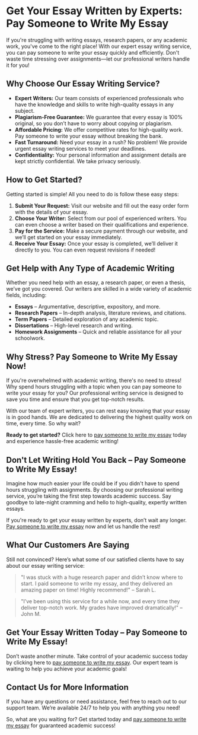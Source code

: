 
<h1>Get Your Essay Written by Experts: Pay Someone to Write My Essay</h1>

<p>If you're struggling with writing essays, research papers, or any academic work, you've come to the right place! With our expert essay writing service, you can pay someone to write your essay quickly and efficiently. Don't waste time stressing over assignments—let our professional writers handle it for you!</p>

<h2>Why Choose Our Essay Writing Service?</h2>

<ul>
    <li><strong>Expert Writers:</strong> Our team consists of experienced professionals who have the knowledge and skills to write high-quality essays in any subject.</li>
    <li><strong>Plagiarism-Free Guarantee:</strong> We guarantee that every essay is 100% original, so you don’t have to worry about copying or plagiarism.</li>
    <li><strong>Affordable Pricing:</strong> We offer competitive rates for high-quality work. Pay someone to write your essay without breaking the bank.</li>
    <li><strong>Fast Turnaround:</strong> Need your essay in a rush? No problem! We provide urgent essay writing services to meet your deadlines.</li>
    <li><strong>Confidentiality:</strong> Your personal information and assignment details are kept strictly confidential. We take privacy seriously.</li>
</ul>

<h2>How to Get Started?</h2>

<p>Getting started is simple! All you need to do is follow these easy steps:</p>

<ol>
    <li><strong>Submit Your Request:</strong> Visit our website and fill out the easy order form with the details of your essay.</li>
    <li><strong>Choose Your Writer:</strong> Select from our pool of experienced writers. You can even choose a writer based on their qualifications and experience.</li>
    <li><strong>Pay for the Service:</strong> Make a secure payment through our website, and we’ll get started on your essay immediately.</li>
    <li><strong>Receive Your Essay:</strong> Once your essay is completed, we’ll deliver it directly to you. You can even request revisions if needed!</li>
</ol>

<h2>Get Help with Any Type of Academic Writing</h2>

<p>Whether you need help with an essay, a research paper, or even a thesis, we’ve got you covered. Our writers are skilled in a wide variety of academic fields, including:</p>

<ul>
    <li><strong>Essays</strong> – Argumentative, descriptive, expository, and more.</li>
    <li><strong>Research Papers</strong> – In-depth analysis, literature reviews, and citations.</li>
    <li><strong>Term Papers</strong> – Detailed exploration of any academic topic.</li>
    <li><strong>Dissertations</strong> – High-level research and writing.</li>
    <li><strong>Homework Assignments</strong> – Quick and reliable assistance for all your schoolwork.</li>
</ul>

<h2>Why Stress? Pay Someone to Write My Essay Now!</h2>

<p>If you're overwhelmed with academic writing, there's no need to stress! Why spend hours struggling with a topic when you can pay someone to write your essay for you? Our professional writing service is designed to save you time and ensure that you get top-notch results.</p>

<p>With our team of expert writers, you can rest easy knowing that your essay is in good hands. We are dedicated to delivering the highest quality work on time, every time. So why wait?</p>

<p><strong>Ready to get started?</strong> Click here to <a href="https://tinyurl.com/topessay?keyword=pay+someone+to+write+my+essay">pay someone to write my essay</a> today and experience hassle-free academic writing!</p>

<h2>Don't Let Writing Hold You Back – Pay Someone to Write My Essay!</h2>

<p>Imagine how much easier your life could be if you didn't have to spend hours struggling with assignments. By choosing our professional writing service, you’re taking the first step towards academic success. Say goodbye to late-night cramming and hello to high-quality, expertly written essays.</p>

<p>If you're ready to get your essay written by experts, don’t wait any longer. <a href="https://tinyurl.com/topessay?keyword=pay+someone+to+write+my+essay">Pay someone to write my essay</a> now and let us handle the rest!</p>

<h2>What Our Customers Are Saying</h2>

<p>Still not convinced? Here’s what some of our satisfied clients have to say about our essay writing service:</p>

<blockquote>
    <p>"I was stuck with a huge research paper and didn’t know where to start. I paid someone to write my essay, and they delivered an amazing paper on time! Highly recommend!" – Sarah L.</p>
</blockquote>

<blockquote>
    <p>"I’ve been using this service for a while now, and every time they deliver top-notch work. My grades have improved dramatically!" – John M.</p>
</blockquote>

<h2>Get Your Essay Written Today – Pay Someone to Write My Essay!</h2>

<p>Don’t waste another minute. Take control of your academic success today by clicking here to <a href="https://tinyurl.com/topessay?keyword=pay+someone+to+write+my+essay">pay someone to write my essay</a>. Our expert team is waiting to help you achieve your academic goals!</p>

<h2>Contact Us for More Information</h2>

<p>If you have any questions or need assistance, feel free to reach out to our support team. We’re available 24/7 to help you with anything you need!</p>

<p>So, what are you waiting for? Get started today and <a href="https://tinyurl.com/topessay?keyword=pay+someone+to+write+my+essay">pay someone to write my essay</a> for guaranteed academic success!</p>

